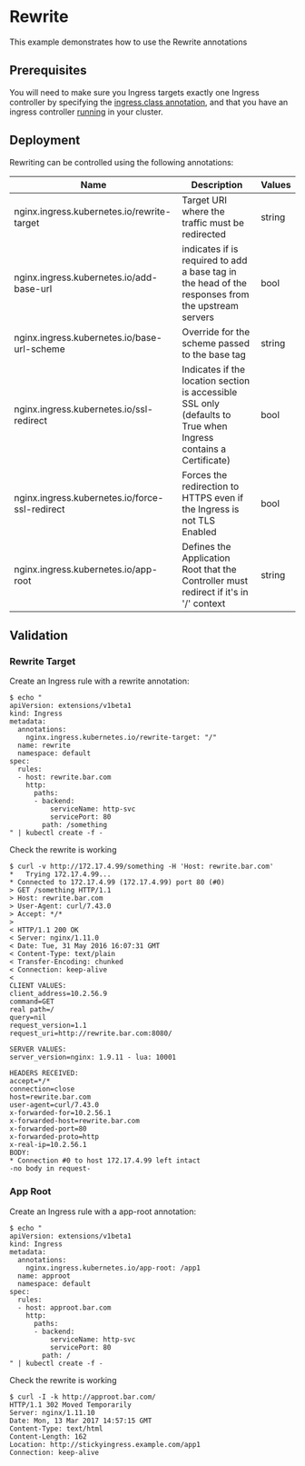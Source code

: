 # Rewrite

This example demonstrates how to use the Rewrite annotations

## Prerequisites

You will need to make sure you Ingress targets exactly one Ingress
controller by specifying the [ingress.class annotation](/README.md#annotation-ingressclass),
and that you have an ingress controller [running](/deploy/README.md) in your cluster.

## Deployment

Rewriting can be controlled using the following annotations:

|Name|Description|Values|
| --- | --- | --- |
|nginx.ingress.kubernetes.io/rewrite-target|Target URI where the traffic must be redirected|string|
|nginx.ingress.kubernetes.io/add-base-url|indicates if is required to add a base tag in the head of the responses from the upstream servers|bool|
|nginx.ingress.kubernetes.io/base-url-scheme|Override for the scheme passed to the base tag|string|
|nginx.ingress.kubernetes.io/ssl-redirect|Indicates if the location section is accessible SSL only (defaults to True when Ingress contains a Certificate)|bool|
|nginx.ingress.kubernetes.io/force-ssl-redirect|Forces the redirection to HTTPS even if the Ingress is not TLS Enabled|bool|
|nginx.ingress.kubernetes.io/app-root|Defines the Application Root that the Controller must redirect if it's in '/' context|string|

## Validation

### Rewrite Target

Create an Ingress rule with a rewrite annotation:

```console
$ echo "
apiVersion: extensions/v1beta1
kind: Ingress
metadata:
  annotations:
    nginx.ingress.kubernetes.io/rewrite-target: "/"
  name: rewrite
  namespace: default
spec:
  rules:
  - host: rewrite.bar.com
    http:
      paths:
      - backend:
          serviceName: http-svc
          servicePort: 80
        path: /something
" | kubectl create -f -
```

Check the rewrite is working

```
$ curl -v http://172.17.4.99/something -H 'Host: rewrite.bar.com'
*   Trying 172.17.4.99...
* Connected to 172.17.4.99 (172.17.4.99) port 80 (#0)
> GET /something HTTP/1.1
> Host: rewrite.bar.com
> User-Agent: curl/7.43.0
> Accept: */*
>
< HTTP/1.1 200 OK
< Server: nginx/1.11.0
< Date: Tue, 31 May 2016 16:07:31 GMT
< Content-Type: text/plain
< Transfer-Encoding: chunked
< Connection: keep-alive
<
CLIENT VALUES:
client_address=10.2.56.9
command=GET
real path=/
query=nil
request_version=1.1
request_uri=http://rewrite.bar.com:8080/

SERVER VALUES:
server_version=nginx: 1.9.11 - lua: 10001

HEADERS RECEIVED:
accept=*/*
connection=close
host=rewrite.bar.com
user-agent=curl/7.43.0
x-forwarded-for=10.2.56.1
x-forwarded-host=rewrite.bar.com
x-forwarded-port=80
x-forwarded-proto=http
x-real-ip=10.2.56.1
BODY:
* Connection #0 to host 172.17.4.99 left intact
-no body in request-
```

### App Root

Create an Ingress rule with a app-root annotation:
```
$ echo "
apiVersion: extensions/v1beta1
kind: Ingress
metadata:
  annotations:
    nginx.ingress.kubernetes.io/app-root: /app1
  name: approot
  namespace: default
spec:
  rules:
  - host: approot.bar.com
    http:
      paths:
      - backend:
          serviceName: http-svc
          servicePort: 80
        path: /
" | kubectl create -f -
```

Check the rewrite is working

```
$ curl -I -k http://approot.bar.com/
HTTP/1.1 302 Moved Temporarily
Server: nginx/1.11.10
Date: Mon, 13 Mar 2017 14:57:15 GMT
Content-Type: text/html
Content-Length: 162
Location: http://stickyingress.example.com/app1
Connection: keep-alive
```
